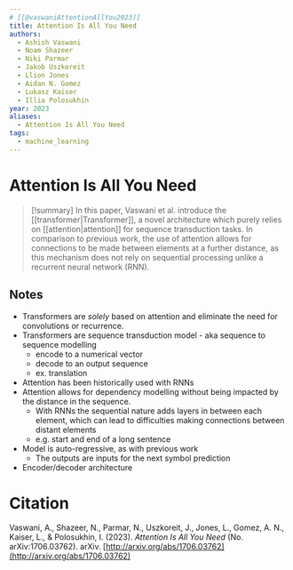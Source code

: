 ```yaml
---
# [[@vaswaniAttentionAllYou2023]]
title: Attention Is All You Need
authors:
  - Ashish Vaswani
  - Noam Shazeer
  - Niki Parmar
  - Jakob Uszkoreit
  - Llion Jones
  - Aidan N. Gomez
  - Lukasz Kaiser
  - Illia Polosukhin
year: 2023
aliases:
  - Attention Is All You Need
tags:
  - machine_learning
---
```

# Attention Is All You Need

>[!summary]
>In this paper, Vaswani et al. introduce the [[transformer|Transformer]], a novel architecture which purely relies on [[attention|attention]] for sequence transduction tasks. In comparison to previous work, the use of attention allows for connections to be made between elements at a further distance, as this mechanism does not rely on sequential processing unlike a recurrent neural network (RNN). 

## Notes

- Transformers are *solely* based on attention and eliminate the need for convolutions or recurrence.
- Transformers are sequence transduction model - aka sequence to sequence modelling
    - encode to a numerical vector
    - decode to an output sequence
    - ex. translation
- Attention has been historically used with RNNs
- Attention allows for dependency modelling without being impacted by the distance in the sequence. 
    - With RNNs the sequential nature adds layers in between each element, which can lead to difficulties making connections between distant elements 
    - e.g. start and end of a long sentence
- Model is auto-regressive, as with previous work
    - The outputs are inputs for the next symbol prediction
- Encoder/decoder architecture

# Citation

Vaswani, A., Shazeer, N., Parmar, N., Uszkoreit, J., Jones, L., Gomez, A. N., Kaiser, L., & Polosukhin, I. (2023). _Attention Is All You Need_ (No. arXiv:1706.03762). arXiv. [http://arxiv.org/abs/1706.03762](http://arxiv.org/abs/1706.03762)


